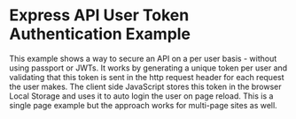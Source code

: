# Express API User Token Authentication Example

This example shows a way to secure an API on a per user basis - without using passport or JWTs. It works by generating a unique token per user and validating that this token is sent in the http request header for each request the user makes. The client side JavaScript stores this token in the browser Local Storage and uses it to auto login the user on page reload. This is a single page example but the approach works for multi-page sites as well.
